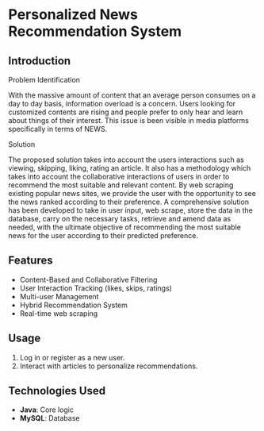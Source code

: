 # Personalized News Recommendation System

## Introduction

Problem Identification

With the massive amount of content that an average person consumes on a day to day basis,
information overload is a concern. Users looking for customized contents are rising and
people prefer to only hear and learn about things of their interest. This issue is been visible in
media platforms specifically in terms of NEWS.

Solution

The proposed solution takes into account the users interactions such as viewing, skipping,
liking, rating an article. It also has a methodology which takes into account the collaborative
interactions of users in order to recommend the most suitable and relevant content. By web
scraping existing popular news sites, we provide the user with the opportunity to see the
news ranked according to their preference. A comprehensive solution has been developed to
take in user input, web scrape, store the data in the database, carry on the necessary tasks,
retrieve and amend data as needed, with the ultimate objective of recommending the most
suitable news for the user according to their predicted preference. 

## Features
- Content-Based and Collaborative Filtering
- User Interaction Tracking (likes, skips, ratings)
- Multi-user Management
- Hybrid Recommendation System
- Real-time web scraping 

## Usage
1. Log in or register as a new user.
2. Interact with articles to personalize recommendations.

## Technologies Used
- **Java**: Core logic
- **MySQL**: Database

